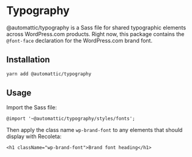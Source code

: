 # Typography

@automattic/typography is a Sass file for shared typographic elements across WordPress.com products. Right now, this package contains the `@font-face` declaration for the WordPress.com brand font.

## Installation

```sh
yarn add @automattic/typography
```

## Usage

Import the Sass file:

`@import '~@automattic/typography/styles/fonts';`

Then apply the class name `wp-brand-font` to any elements that should display with Recoleta:

`<h1 className="wp-brand-font">Brand font heading</h1>`
